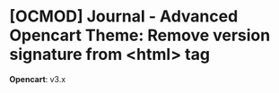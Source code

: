 # [OCMOD] Journal - Advanced Opencart Theme: Remove version signature from &lt;html> tag
**Opencart**: v3.x
